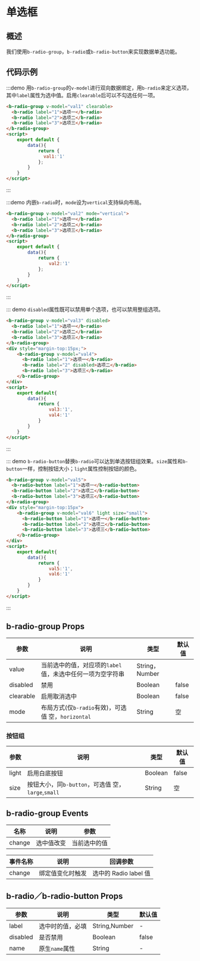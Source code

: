 <script>
    export default {
        data () {
            return {
                val1: '1',
                val2: '1',
                val3: '1',
                val4: '1',
                val5: '1',
                val6: '1',
            }
        }
    }
</script>

# 单选框

## 概述

我们使用`b-radio-group`，`b-radio`或`b-radio-button`来实现数据单选功能。

## 代码示例

:::demo 用`b-radio-group`的`v-model`进行双向数据绑定，用`b-radio`来定义选项，其中`label`属性为选中值。启用`clearable`后可以不勾选任何一项。
```html
<b-radio-group v-model="val1" clearable>
  <b-radio label="1">选项一</b-radio>
  <b-radio label="2">选项二</b-radio>
  <b-radio label="3">选项三</b-radio>
</b-radio-group>
<script>
    export default {
        data(){
            return {
              val1:'1'
            };
        }
    }
</script>
```
:::

:::demo 内嵌`b-radio`时，`mode`设为`vertical`支持纵向布局。
```html
<b-radio-group v-model="val2" mode="vertical">
  <b-radio label="1">选项一</b-radio>
  <b-radio label="2">选项二</b-radio>
  <b-radio label="3">选项三</b-radio>
</b-radio-group>
<script>
    export default {
        data(){
            return {
                val2:'1'
            };
        }
    }
</script>
```
:::

::: demo `disabled`属性既可以禁用单个选项，也可以禁用整组选项。
```html
<b-radio-group v-model="val3" disabled>
  <b-radio label="1">选项一</b-radio>
  <b-radio label="2">选项二</b-radio>
  <b-radio label="3">选项三</b-radio>
</b-radio-group>
<div style="margin-top:15px;">
    <b-radio-group v-model="val4">
      <b-radio label="1">选项一</b-radio>
      <b-radio label="2" disabled>选项二</b-radio>
      <b-radio label="3">选项三</b-radio>
    </b-radio-group>
</div>
<script>
    export default{
        data(){
            return {
                val3:'1',
                val4:'1'
            }
        }
    }
</script>
```
:::

::: demo `b-radio-button`替换`b-radio`可以达到单选按钮组效果。`size`属性和`b-button`一样，控制按钮大小；`light`属性控制按钮的颜色。
```html
<b-radio-group v-model="val5">
  <b-radio-button label="1">选项一</b-radio-button>
  <b-radio-button label="2">选项二</b-radio-button>
  <b-radio-button label="3">选项三</b-radio-button>
</b-radio-group>
<div style="margin-top:15px">
    <b-radio-group v-model="val6" light size="small">
      <b-radio-button label="1">选项一</b-radio-button>
      <b-radio-button label="2">选项二</b-radio-button>
      <b-radio-button label="3">选项三</b-radio-button>
    </b-radio-group>
</div>
<script>
    export default{
        data(){
            return {
                val5:'1',
                val6:'1'
            }
        }
    }
</script>
```
:::

## b-radio-group Props

| 参数      | 说明    | 类型      | 默认值   |
|---------- |-------- |---------- |-------- |
| value | 当前选中的值，对应项的`label`值，未选中任何一项为空字符串 | String，Number | |
| disabled  | 禁用    | Boolean   | false   |
| clearable  | 启用取消选中   | Boolean   | false   |
| mode     | 布局方式(仅`b-radio`有效)，可选值 空，`horizontal`   | String  | 空  |

### 按钮组
| 参数 | 说明 | 类型 | 默认值  |
| ---- | --- |----- | ------ |
| light | 启用白底按钮 | Boolean    |     false    |
| size  | 按钮大小，同`b-button`，可选值 空，`large`,`small`    | String   | 空  |

## b-radio-group Events
 
| 名称  | 说明  | 参数  |
|---------- |-------- |---------- |
|change | 选中值改变 | 当前选中的值 |

| 事件名称 | 说明 | 回调参数 |
|---------- |-------- |---------- |
| change  | 绑定值变化时触发 |  选中的 Radio label 值  |

## b-radio／b-radio-button Props

| 参数      | 说明    | 类型      | 默认值   |
|---------- |-------- |---------- |-------- |
| label     | 选中时的值，必填   | String,Number    |   -  |
| disabled  | 是否禁用    | Boolean   | false   |
| name | 原生`name`属性 | String    |     -    |



